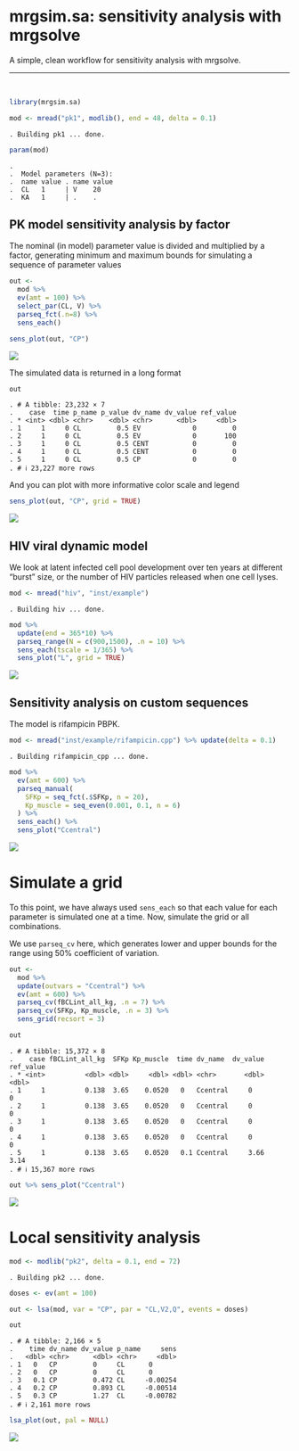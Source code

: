 mrgsim.sa: sensitivity analysis with mrgsolve
================

A simple, clean workflow for sensitivity analysis with mrgsolve.
<hr>

<BR>

``` r
library(mrgsim.sa)
```

``` r
mod <- mread("pk1", modlib(), end = 48, delta = 0.1)
```

    . Building pk1 ... done.

``` r
param(mod)
```

    . 
    .  Model parameters (N=3):
    .  name value . name value
    .  CL   1     | V    20   
    .  KA   1     | .    .

## PK model sensitivity analysis by factor

The nominal (in model) parameter value is divided and multiplied by a
factor, generating minimum and maximum bounds for simulating a sequence
of parameter values

``` r
out <- 
  mod %>% 
  ev(amt = 100) %>% 
  select_par(CL, V) %>% 
  parseq_fct(.n=8) %>% 
  sens_each() 

sens_plot(out, "CP")
```

![](man/figures/README-unnamed-chunk-4-1.png)<!-- -->

The simulated data is returned in a long format

``` r
out
```

    . # A tibble: 23,232 × 7
    .    case  time p_name p_value dv_name dv_value ref_value
    . * <int> <dbl> <chr>    <dbl> <chr>      <dbl>     <dbl>
    . 1     1     0 CL         0.5 EV             0         0
    . 2     1     0 CL         0.5 EV             0       100
    . 3     1     0 CL         0.5 CENT           0         0
    . 4     1     0 CL         0.5 CENT           0         0
    . 5     1     0 CL         0.5 CP             0         0
    . # ℹ 23,227 more rows

And you can plot with more informative color scale and legend

``` r
sens_plot(out, "CP", grid = TRUE)
```

![](man/figures/README-unnamed-chunk-6-1.png)<!-- -->

## HIV viral dynamic model

We look at latent infected cell pool development over ten years at
different “burst” size, or the number of HIV particles released when one
cell lyses.

``` r
mod <- mread("hiv", "inst/example")
```

    . Building hiv ... done.

``` r
mod %>% 
  update(end = 365*10) %>%
  parseq_range(N = c(900,1500), .n = 10) %>%
  sens_each(tscale = 1/365) %>% 
  sens_plot("L", grid = TRUE)
```

![](man/figures/README-unnamed-chunk-7-1.png)<!-- -->

## Sensitivity analysis on custom sequences

The model is rifampicin PBPK.

``` r
mod <- mread("inst/example/rifampicin.cpp") %>% update(delta = 0.1)
```

    . Building rifampicin_cpp ... done.

``` r
mod %>% 
  ev(amt = 600) %>% 
  parseq_manual(
    SFKp = seq_fct(.$SFKp, n = 20), 
    Kp_muscle = seq_even(0.001, 0.1, n = 6)
  ) %>% 
  sens_each() %>% 
  sens_plot("Ccentral")
```

![](man/figures/README-unnamed-chunk-8-1.png)<!-- -->

# Simulate a grid

To this point, we have always used `sens_each` so that each value for
each parameter is simulated one at a time. Now, simulate the grid or all
combinations.

We use `parseq_cv` here, which generates lower and upper bounds for the
range using 50% coefficient of variation.

``` r
out <- 
  mod %>% 
  update(outvars = "Ccentral") %>%
  ev(amt = 600) %>% 
  parseq_cv(fBCLint_all_kg, .n = 7) %>% 
  parseq_cv(SFKp, Kp_muscle, .n = 3) %>% 
  sens_grid(recsort = 3) 

out
```

    . # A tibble: 15,372 × 8
    .    case fBCLint_all_kg  SFKp Kp_muscle  time dv_name  dv_value ref_value
    . * <int>          <dbl> <dbl>     <dbl> <dbl> <chr>       <dbl>     <dbl>
    . 1     1          0.138  3.65    0.0520   0   Ccentral     0         0   
    . 2     1          0.138  3.65    0.0520   0   Ccentral     0         0   
    . 3     1          0.138  3.65    0.0520   0   Ccentral     0         0   
    . 4     1          0.138  3.65    0.0520   0   Ccentral     0         0   
    . 5     1          0.138  3.65    0.0520   0.1 Ccentral     3.66      3.14
    . # ℹ 15,367 more rows

``` r
out %>% sens_plot("Ccentral")
```

![](man/figures/README-unnamed-chunk-9-1.png)<!-- -->

# Local sensitivity analysis

``` r
mod <- modlib("pk2", delta = 0.1, end = 72)
```

    . Building pk2 ... done.

``` r
doses <- ev(amt = 100)

out <- lsa(mod, var = "CP", par = "CL,V2,Q", events = doses)

out
```

    . # A tibble: 2,166 × 5
    .    time dv_name dv_value p_name     sens
    .   <dbl> <chr>      <dbl> <chr>     <dbl>
    . 1   0   CP         0     CL      0      
    . 2   0   CP         0     CL      0      
    . 3   0.1 CP         0.472 CL     -0.00254
    . 4   0.2 CP         0.893 CL     -0.00514
    . 5   0.3 CP         1.27  CL     -0.00782
    . # ℹ 2,161 more rows

``` r
lsa_plot(out, pal = NULL)
```

![](man/figures/README-unnamed-chunk-10-1.png)<!-- -->
